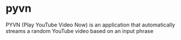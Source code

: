 # pyvn

PYVN (Play YouTube Video Now) is an application that automatically streams a random YouTube video based on an input phrase
